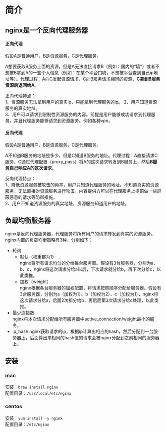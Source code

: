 # 简介

## nginx是一个反向代理服务器

#### 正向代理

假设A是普通用户，B是资源服务，C是代理服务。

A想要获取B服务上面的资源，但是A无法直接请求B（例如：国内的“墙”）或者不想被B拿到A的一些个人信息（例如：在某个平台口嗨，不想被平台查到自己ip地址等）。代理过程：A向C发起资源请求，C向B服务请求相同的资源，**C拿到B服务资源后返回给A**。

正向代理特点：  
1、资源服务无法拿到用户的真实ip，只能拿到代理服务的ip。 
2、用户知道资源服务的真实地址。  
3、用户可以请求到限制性资源服务的内容。前提是用户能够成功请求到代理服务，并且代理服务能够请求到资源服务。例如各种vpn。

#### 反向代理

假设A是普通用户，B是资源服务，C是代理服务。

A不知道B服务的地址是多少，但是C知道B服务的地址。代理过程：A直接请求C服务，C通过代理配置（proxy_pass）将A的这次请求转发到B服务上，然后**B服务自己响应A的这次请求**。

反向代理特点：  
1、降低资源服务被攻击的频率，用户只知道代理服务的地址，不知道真实的资源服务，无法直接对资源服务进行攻击。内容提供方可以在代理服务上提前做一些屏蔽恶意的请求等防御措施。  
2、用户不知道资源服务的真实地址，资源服务知道用户的地址。

## 负载均衡服务器

nginx是反向代理服务器，代理服务将所有用户的请求转发到真实的资源服务。nginx内置的负载均衡策略有3种，分别如下：
- 轮询
  - 默认（权重都为1）  
  nginx将所有请求均匀的分给每台服务器。假设有3台服务器，分别为a、b、c，nginx将这次请求分给a以后，下次请求就分给b，再下次分给c，以此类推。
  - 加权（weight）  
  nginx根据各台服务器的加权配置，将请求按照顺序分配给服务器。假设有3台服务器，分别为a（加权为1）、b（加权为2）、c（加权为1），nginx将这次请求分给a，后面2次都分给b，再后面第3次请求分给c处理，以此类推。
- 最少连接数  
  nginx将本次请求分配给所有服务器中active_connection/weight最小的服务。
- ip_hash
  nginx获取请求的ip，根据ip计算出相应的hash，然后分配到一台服务器上，后面算出来相同的hash值的请求会被nginx分配到之前相同的服务器上。

## 安装

### mac
安装：`brew install nginx`   
配置目录：`/usr/local/etc/nginx`

### centos
安装：`yum install -y nginx`     
配置目录：`/etc/nginx` 

